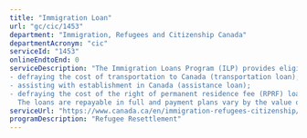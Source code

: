 ```yaml
---
title: "Immigration Loan"
url: "gc/cic/1453"
department: "Immigration, Refugees and Citizenship Canada"
departmentAcronym: "cic"
serviceId: "1453"
onlineEndtoEnd: 0
serviceDescription: "The Immigration Loans Program (ILP) provides eligible immigrants, who are mainly refugees selected for resettlement to Canada, with access to funding that would otherwise not be available to them. Loans are used to cover a number of expenses, including travel to Canada and other costs associated with resettlement, specifically: 
- defraying the cost of transportation to Canada (transportation loan);
- assisting with establishment in Canada (assistance loan);
- defraying the cost of the right of permanent residence fee (RPRF) loan.
  The loans are repayable in full and payment plans vary by the value of the loan.  Deferrals and extensions are available in some instances."
serviceUrl: "https://www.canada.ca/en/immigration-refugees-citizenship/corporate/publications-manuals/operational-bulletins-manuals/service-delivery/immigration-loans-program.html"
programDescription: "Refugee Resettlement"
---
```

